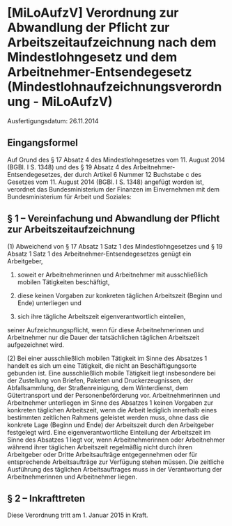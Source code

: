 # [MiLoAufzV] Verordnung zur Abwandlung der Pflicht zur Arbeitszeitaufzeichnung nach dem Mindestlohngesetz und dem Arbeitnehmer-Entsendegesetz  (Mindestlohnaufzeichnungsverordnung - MiLoAufzV)

Ausfertigungsdatum: 26.11.2014

 

## Eingangsformel

Auf Grund des § 17 Absatz 4 des Mindestlohngesetzes vom 11. August 2014 (BGBl. I S. 1348) und des § 19 Absatz 4 des Arbeitnehmer-Entsendegesetzes, der durch Artikel 6 Nummer 12 Buchstabe c des Gesetzes vom 11. August 2014 (BGBl. I S. 1348) angefügt worden ist, verordnet das Bundesministerium der Finanzen im Einvernehmen mit dem Bundesministerium für Arbeit und Soziales:


## § 1 – Vereinfachung und Abwandlung der Pflicht zur Arbeitszeitaufzeichnung

(1) Abweichend von § 17 Absatz 1 Satz 1 des Mindestlohngesetzes und § 19 Absatz 1 Satz 1 des Arbeitnehmer-Entsendegesetzes genügt ein Arbeitgeber,

1. soweit er Arbeitnehmerinnen und Arbeitnehmer mit ausschließlich mobilen Tätigkeiten beschäftigt,

2. diese keinen Vorgaben zur konkreten täglichen Arbeitszeit (Beginn und Ende) unterliegen und

3. sich ihre tägliche Arbeitszeit eigenverantwortlich einteilen,

seiner Aufzeichnungspflicht, wenn für diese Arbeitnehmerinnen und Arbeitnehmer nur die Dauer der tatsächlichen täglichen Arbeitszeit aufgezeichnet wird.

(2) Bei einer ausschließlich mobilen Tätigkeit im Sinne des Absatzes 1 handelt es sich um eine Tätigkeit, die nicht an Beschäftigungsorte gebunden ist. Eine ausschließlich mobile Tätigkeit liegt insbesondere bei der Zustellung von Briefen, Paketen und Druckerzeugnissen, der Abfallsammlung, der Straßenreinigung, dem Winterdienst, dem Gütertransport und der Personenbeförderung vor. Arbeitnehmerinnen und Arbeitnehmer unterliegen im Sinne des Absatzes 1 keinen Vorgaben zur konkreten täglichen Arbeitszeit, wenn die Arbeit lediglich innerhalb eines bestimmten zeitlichen Rahmens geleistet werden muss, ohne dass die konkrete Lage (Beginn und Ende) der Arbeitszeit durch den Arbeitgeber festgelegt wird. Eine eigenverantwortliche Einteilung der Arbeitszeit im Sinne des Absatzes 1 liegt vor, wenn Arbeitnehmerinnen oder Arbeitnehmer während ihrer täglichen Arbeitszeit regelmäßig nicht durch ihren Arbeitgeber oder Dritte Arbeitsaufträge entgegennehmen oder für entsprechende Arbeitsaufträge zur Verfügung stehen müssen. Die zeitliche Ausführung des täglichen Arbeitsauftrages muss in der Verantwortung der Arbeitnehmerinnen und Arbeitnehmer liegen.


## § 2 – Inkrafttreten

Diese Verordnung tritt am 1. Januar 2015 in Kraft.

